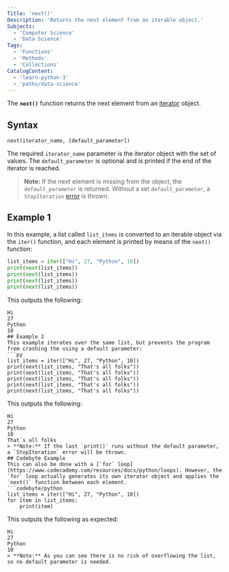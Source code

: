 ```yaml
---
Title: 'next()'
Description: 'Returns the next element from an iterable object.'
Subjects:
  - 'Computer Science'
  - 'Data Science'
Tags:
  - 'Functions'
  - 'Methods'
  - 'Collections'
CatalogContent:
  - 'learn-python-3'
  - 'paths/data-science'
---
```

The **`next()`** function returns the next element from an [iterator](https://www.codecademy.com/resources/docs/python/iterators) object.
## Syntax
```pseudo
next(iterator_name, [default_parameter])
```
The required `iterator_name` parameter is the iterator object with the set of values. The `default_parameter` is optional and is printed if the end of the iterator is reached.
> **Note:** If the next element is missing from the object, the `default_parameter` is returned. Without a set `default_parameter`, a `StopIteration` [error](https://www.codecademy.com/resources/docs/python/errors) is thrown.
## Example 1
In this example, a list called `list_items` is converted to an iterable object via the `iter()` function, and each element is printed by means of the `next()` function:
```py
list_items = iter(["Hi", 27, "Python", 10])
print(next(list_items))
print(next(list_items))
print(next(list_items))
print(next(list_items))
```
This outputs the following:
```shell
Hi
27
Python
10
## Example 2
This example iterates over the same list, but prevents the program from crashing the using a default parameter:
```py
list_items = iter(["Hi", 27, "Python", 10])
print(next(list_items, "That's all folks"))
print(next(list_items, "That's all folks"))
print(next(list_items, "That's all folks"))
print(next(list_items, "That's all folks"))
print(next(list_items, "That's all folks"))
```
This outputs the following:
```shell
Hi
27
Python
10
That´s all folks 
> **Note:** If the last `print()` runs without the default parameter, a `StopIteration` error will be thrown.
## Codebyte Example
This can also be done with a [`for` loop](https://www.codecademy.com/resources/docs/python/loops). However, the `for` loop actually generates its own iterator object and applies the `next()` function between each element.
```codebyte/python
list_items = iter(["Hi", 27, "Python", 10])
for item in list_items:
    print(item)
```
This outputs the following as expected:
```shell
Hi
27
Python
10
> **Note:** As you can see there is no risk of overflowing the list, so no default parameter is needed.
